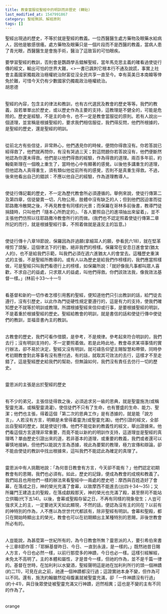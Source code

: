 ```yaml
---
title: 教會當服從聖經中的明訓而非歷史 (轉貼)
last_modified_at: 1547991867
category: 聖經無誤、解經原則
tags: []
---
```


<p>聖經出現過的歷史，不等於就是聖經的教義。一位西醫醫生處方藥物及眼藥水給病人，因他是敏感很癢。處方藥物及眼藥只是一個片段而不是西醫的教義，當病人患了青光眼，西醫醫生是會施手術，醫治了這致盲的可怕眼疾。<br/><br/>要學習聖經的教訓，否則會是鸚鵡學舌錯解聖經，當年馬克思主義的確看過使徒行傳的經文，輸出可怕的世界大難，&lt;&gt;一書已諷刺它根本行不通及說謊，事實上社會主義國家獨裁政治極權統治財富從沒全民共享一直至今。幸有英美日本南韓等倖免於難，可惜今天仍有少數國家仍獨裁政治極權統治。<br/><!--more-->胡恩德<br/><br/><br/>聖經的內容，包含主的律法和教訓，也有古代選民及教會的歷史等等。我們的教義，設若單單出於歷史，或以歷史作為主要的支持，這教理是不健全的，可能是危險的。歷史是經驗，不是主的命令，也不一定是教會當服從的原則。若有人說出一個道理，並宣稱是根據聖經的，要求我們相信服從，我們得反問，他們所根據的，是聖經的歷史，還是聖經的明訓。<br/><br/><br/>從前北方有些信徒，非常熱心，他們遇見你的時候，便問你得救沒有。你若答說已經得救了，他們就再問你，有沒有哭過三天；對這問題你若答說沒有，他們便斷然地認為你還未得救。他們是以他們得救的經驗，作為得救的道理。兩百多年前，約翰衛斯理在一個晚上重生了，當時他心中有顯著的感覺。以後他多講重生的道理，但他認為人真得重生，須有類似他從前所有的感覺，否則不是真重生得救。不過，後來他看出自己的錯誤：不應以他自己的經驗，作為道理教導人。<br/><br/><br/>使徒行傳記載的歷史，不一定為歷代教會所必須遵循的。舉例來說，使徒行傳第二及第四章，信徒變賣一切，凡物公用，肢體中沒有缺乏的人；但到他們因迫害而從耶路撒冷散開之後，不再見教會有同樣的光景；而保羅在哥林多前後書，教導門徒捐錢時，只叫他們「隨本心所酌定的」、「各人要照自己的進項抽出來留着」，並不主張他們仿照以往耶路撒冷教會所行的而做。(我們也不認定照着使徒行傳第二章所記的而行，就是根據聖經行事，不照着做就是違反主的旨意。)<br/><br/><br/>使徒行傳十八章18節說，保羅因為許過願(拿細耳人的願，參看民六18)，就在堅革哩剪了頭髮，這個律法下的行動，絕非我們的榜樣。保羅常在安息日進會堂(猶太人的)，也不是給我們示範，叫我們必須在週六進猶太人的會堂去。這種歷史重演式的主張，不是聖經所教導的。或有人以為歷史是給我們作榜樣的，我們應當照樣做，可是聖經只叫我們看德行上的榜樣，如保羅所說：「就好像我凡事都叫眾人喜歡，不求自己的益處，只求眾人的益處，叫他們得救。你們該效法我，像我效法基督一樣。」(林前十33～十一1)<br/> <br/><br/>看基督和新約一切作者怎樣引用舊約聖經，便知道他們只引出教訓的話，給門徒去遵行，沒有引歷史，以此作為門徒硬性規定要遵行的，這是有力的支持，使我們確知歷史不就等於明訓或教理。所謂根據聖經來信仰或行事，是要根據聖經的明訓，不是着重於根據聖經的歷史。聖經給教會的明訓，就是書信的話和使徒行傳中使徒們的教訓，並福音書內主的教訓。<br/><br/><br/>古教會的歷史，我們可看作借鏡，是參考，不是規律。參考起來符合明訓的，我們去行；沒有明訓支持的，不一定要照着做。若是此時此地，教會尋求某項事情的實行辦法，卻不易於決定，聖經又沒有明訓，就可禱告仰望主賜智慧和帶領，同時參考初期教會對此等事有沒有應付過，有的話，就取其可效法的去行，這樣才不至走錯了。這是聖經歷史給我們的幫助，但無論如何，我們沒有責任去仿行一切的歷史。<br/><br/><br/>靈恩派的主張是出於聖經的歷史<br/><br/><br/>有不少的弟兄，主張信徒得救之後，必須追求另一級的恩典，就是聖靈施洗(或稱聖靈充滿，或稱聖靈澆灌)，使信徒們不只有了生命，也有豐盛的生命、能力、聖潔；他們也主張，得着這個「第二次的恩典工作」是有憑據的，就是能「說方言」，人若沒有方言，明顯是未曾得着靈洗(或聖靈充滿)。他們引證的經文，全部出自聖經的歷史，就是使徒行傳。他們不能從新約教義性的經文，舉出證據來。他們看這個方言道理非常重要，而竟不能以新約的明訓作支持，這道理豈是聖經的真理嗎？單由歷史引證出來的道，若非基本的道理，或重要的教義，我們或者還可以審慎地接納，但他們以能說方言為憑據，視此為要緊的教理，極力宣傳和辯論，卻不能由使徒的教訓中找出根據來，這叫我們不能認此為確定的真理了。<br/><br/><br/>靈恩派中有人挑戰地說：「為何昔日教會有方言，今天卻不能有？」他們認定初期教會有的恩賜，我們也必須有。如此，歷史的記錄，便成為教會的成規和教義了。我們姑且也用他們一樣的辦法來看聖經中一兩處的歷史吧：摩西與百姓造好了會幕，在落成之日，神的榮光充滿了會幕，以致摩西不能進去(出四十34～35)；又所羅門王建造主的聖殿，在落成獻殿那天，神的榮光也充滿了殿，甚至祭司不能站立供職(代下五14)。以後，會幕或聖殿存留之日，不再有同樣的現象發生；人豈可強求天上的主，一定要祂天天如此顯現，不然的話，便認為沒有主的同在？以前有的神特別的作為，人不應以為世世代代都該有，除非聖經有明訓。會幕和聖殿，都只在開始時顯出主的榮光，教會也可以在初期顯出主某種特別的恩賜，非後世教會所必有的。<br/><br/><br/>人豈能說，為甚麼第一世紀所有的，為今日教會所無？靈恩派的人，要引希伯來書十三章8節作答：「耶穌基督昨日、今日、一直到永遠，是一樣的。」既然祂昔日賜人方言，今日也必然一樣，以前行那麼多的神蹟，今日也必一樣。這樣引經解經，未免太不高明了。主的本體和屬性，才是昔今一樣，但祂的作為，並不是千篇一律的。基督在世時，在加利利以水變酒，聖經聲明這是祂在加利利所行的頭一個神蹟(約二11)，可見在此之前，祂連一個神蹟都沒行過；這證實祂本身不變，但作為可以不同。還有，施洗約翰雖然從母腹裏就被聖靈充滿，卻「一件神蹟沒有行過」(約十41)，與日後眾使徒被聖靈充滿又行神蹟，迥然相異；這也是不變的主有不同的作為了。<br/><br/><br/>orange<br/>
</p>